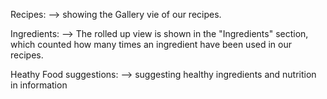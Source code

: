 Recipes:
--> showing the Gallery vie of our recipes.

Ingredients:
--> The rolled up view is shown in the "Ingredients" section, which counted how many times an ingredient have been used in our recipes. 

Heathy Food suggestions:
--> suggesting healthy ingredients and nutrition in information
